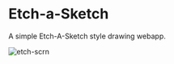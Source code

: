 # Etch-a-Sketch
A simple Etch-A-Sketch style drawing webapp.

![etch-scrn](https://github.com/mikeplant/etch-a-sketch/assets/26470248/177fb414-c65d-4249-993f-da8c17c7f748)
